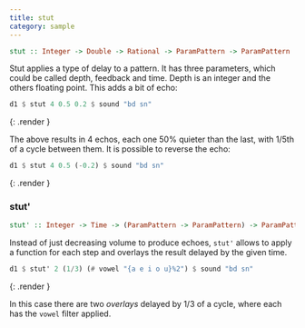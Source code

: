 ```yaml
---
title: stut
category: sample
---
```


~~~~ haskell
stut :: Integer -> Double -> Rational -> ParamPattern -> ParamPattern
~~~~

Stut applies a type of delay to a pattern. It has three parameters, 
which could be called depth, feedback and time. Depth is an integer
and the others floating point. This adds a bit of echo:

~~~~ haskell
d1 $ stut 4 0.5 0.2 $ sound "bd sn"
~~~~
{: .render }

The above results in 4 echos, each one 50% quieter than the last, 
with 1/5th of a cycle between them. It is possible to reverse the echo:

~~~~ haskell
d1 $ stut 4 0.5 (-0.2) $ sound "bd sn"
~~~~
{: .render }

### stut'

~~~haskell
stut' :: Integer -> Time -> (ParamPattern -> ParamPattern) -> ParamPattern -> ParamPattern
~~~

Instead of just decreasing volume to produce echoes, `stut'` allows to apply a function for each step and overlays the result delayed by the given time.

~~~haskell
d1 $ stut' 2 (1/3) (# vowel "{a e i o u}%2") $ sound "bd sn"
~~~
{: .render }

In this case there are two _overlays_ delayed by 1/3 of a cycle, where each has the `vowel` filter applied.
